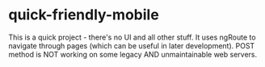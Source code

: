 quick-friendly-mobile
=====================
This is a quick project - there's no UI and all other stuff.
It uses ngRoute to navigate through pages (which can be useful in later development).
POST method is NOT working on some legacy AND unmaintainable web servers.
